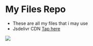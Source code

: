 # My Files Repo
- These are all my files that i may use
- Jsdelivr CDN [Tap here](https://cdn.jsdelivr.net/gh/imjisen/myfiles@master/)

![](https://data.jsdelivr.com/v1/package/gh/imjisen/myfiles/badge)
